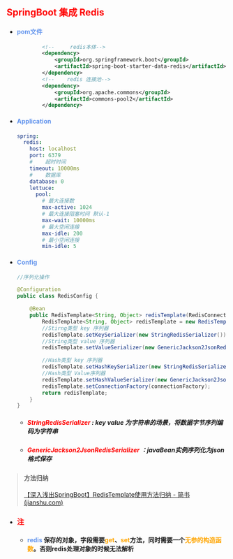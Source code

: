 ## <font color='red'>SpringBoot 集成 Redis</font>



- #### <font color='cornflowerblue'>pom文件</font>

  ```xml
          <!--     redis本体-->
          <dependency>
              <groupId>org.springframework.boot</groupId>
              <artifactId>spring-boot-starter-data-redis</artifactId>
          </dependency>
          <!--    redis 连接池-->
          <dependency>
              <groupId>org.apache.commons</groupId>
              <artifactId>commons-pool2</artifactId>
          </dependency>
  ```

- #### <font color='cornflowerblue'>Application</font>

  ```yaml
  spring:
    redis:
      host: localhost
      port: 6379
      #    超时时间
      timeout: 10000ms
      #    数据库
      database: 0
      lettuce:
        pool:
          # 最大连接数
          max-active: 1024
          # 最大连接阻塞时间 默认-1
          max-wait: 10000ms
          # 最大空闲连接
          max-idle: 200
          # 最小空闲连接
          min-idle: 5
  ```

- #### <font color='cornflowerblue'>Config</font>

  ```java
  //序列化操作
  
  @Configuration
  public class RedisConfig {
  
      @Bean
      public RedisTemplate<String, Object> redisTemplate(RedisConnectionFactory connectionFactory) {
          RedisTemplate<String, Object> redisTemplate = new RedisTemplate();
          //Stirng类型 key 序列器
          redisTemplate.setKeySerializer(new StringRedisSerializer());
          //String类型 value 序列器
          redisTemplate.setValueSerializer(new GenericJackson2JsonRedisSerializer());
  
          //Hash类型 key 序列器
          redisTemplate.setHashKeySerializer(new StringRedisSerializer());
          //Hash类型 Value序列器
          redisTemplate.setHashValueSerializer(new GenericJackson2JsonRedisSerializer());
          redisTemplate.setConnectionFactory(connectionFactory);
          return redisTemplate;
      }
  }
  ```
  
  - ##### <font color='red'>StringRedisSerializer</font> : key value 为字符串的场景，将数据字节序列编码为字符串
  
  - ##### <font color='red'>GenericJackson2JsonRedisSerializer</font> ：javaBean实例序列化为json格式保存







> #### 方法归纳
>
> [【深入浅出SpringBoot】RedisTemplate使用方法归纳 - 简书 (jianshu.com)](https://www.jianshu.com/p/0fa4c100e9a9)





- ### <font color='red'>注</font>

  - #### <font color='cornflowerblue'>redis</font> 保存的对象，字段需要<font color='orange'>get</font>、<font color='orange'>set</font>方法，同时需要一个<font color='orange'>无参的构造函数</font>。否则redis处理对象的时候无法解析